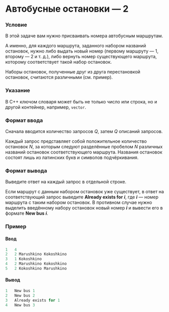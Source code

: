 # Автобусные остановки — 2

### Условие
 
В этой задаче вам нужно присваивать номера автобусным маршрутам.

А именно, для каждого маршрута, заданного набором названий остановок, нужно либо выдать новый номер (первому маршруту — 1, второму — 2 и т. д.), либо вернуть номер существующего маршрута, которому соответствует такой набор остановок.

Наборы остановок, полученные друг из друга перестановкой остановок, считаются различными (см. пример).

### Указание

В C++ ключом словаря может быть не только число или строка, но и другой контейнер, например, `vector`.

### Формат ввода

Сначала вводится количество запросов *Q*, затем *Q* описаний запросов.

Каждый запрос представляет собой положительное количество остановок *N*, за которым следуют разделённые пробелом *N* различных названий остановок соответствующего маршрута. Названия остановок состоят лишь из латинских букв и символов подчёркивания.

### Формат вывода

Выведите ответ на каждый запрос в отдельной строке.

Если маршрут с данным набором остановок уже существует, в ответ на соответствующий запрос выведите **Already exists for** ***i***, где ***i*** — номер маршрута с таким набором остановок. В противном случае нужно выделить введённому набору остановок новый номер ***i*** и вывести его в формате **New bus** ***i***.

### Пример

#### Ввод

```objectivec
1   4
2   2 Marushkino Kokoshkino
3   1 Kokoshkino
4   2 Marushkino Kokoshkino
5   2 Kokoshkino Marushkino
```

#### Вывод

```objectivec
1   New bus 1
2   New bus 2
3   Already exists for 1
4   New bus 3
```
